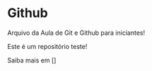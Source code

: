 # Github

Arquivo da Aula de Git e Github para iniciantes!

Este é um repositório teste!

Saiba mais em []

